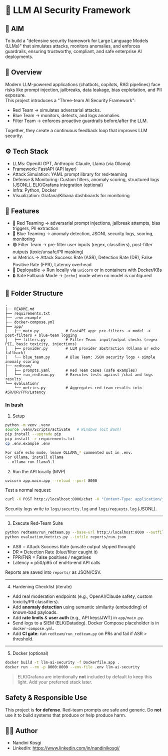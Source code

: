 # 🔐 LLM AI Security Framework

## 🎯 AIM
To build a "defensive security framework for Large Language Models (LLMs)" that simulates attacks, monitors anomalies, and enforces guardrails, ensuring trustworthy, compliant, and safe enterprise AI deployments.



## 📌 Overview
Modern LLM-powered applications (chatbots, copilots, RAG pipelines) face risks like prompt injection, jailbreaks, data leakage, bias exploitation, and PII exposure.  
This project introduces a "Three-team AI Security Framework":

- Red Team → simulates adversarial attacks.  
- Blue Team → monitors, detects, and logs anomalies.  
- Filter Team → enforces proactive guardrails before/after the LLM.  

Together, they create a continuous feedback loop that improves LLM security.



## ⚙️ Tech Stack
- LLMs: OpenAI GPT, Anthropic Claude, Llama (via Ollama)  
- Framework: FastAPI (API layer)  
- Attack Simulation: YAML prompt library for red-teaming  
- Defense & Monitoring: Custom filters, anomaly scoring, structured logs (JSONL), ELK/Grafana integration (optional)  
- Infra: Python, Docker
- Visualization: Grafana/Kibana dashboards for monitoring  



## 🌟 Features
- 🔴 Red Teaming → adversarial prompt injections, jailbreak attempts, bias triggers, PII extraction  
- 🔵 Blue Teaming → anomaly detection, JSONL security logs, scoring, monitoring  
- 🟢 Filter Team → pre-filter user inputs (regex, classifiers), post-filter outputs (toxic/unsafe/PII masking)  
- 📊 Metrics → Attack Success Rate (ASR), Detection Rate (DR), False Positive Rate (FPR), Latency overhead  
- 🚀 Deployable → Run locally via `uvicorn` or in containers with Docker/K8s  
- 🔒 Safe Fallback Mode → `[echo]` mode when no model is configured  



## 📂 Folder Structure


```
.
├── README.md
├── requirements.txt
├── .env.example
├── docker-compose.yml
├── app/
│   ├── main.py            # FastAPI app: pre-filters -> model -> post-filters + blue-team logging
│   ├── filters.py         # Filter Team: input/output checks (regex PII, basic toxicity, injections)
│   ├── provider.py        # LLM provider abstraction (Ollama or echo fallback)
│   └── blue_team.py       # Blue Team: JSON security logs + simple anomaly scoring
├── redteam/
│   ├── prompts.yaml       # Red Team cases (safe examples)
│   └── run_redteam.py     # Executes tests against /chat and logs results
└── evaluation/
    └── metrics.py         # Aggregates red-team results into ASR/DR/FPR/Latency
```



### In bash

1) Setup
```bash
python -m venv .venv
source .venv/Scripts/activate   # Windows (Git Bash)
pip install --upgrade pip
pip install -r requirements.txt
cp .env.example .env

For safe echo mode, leave OLLAMA_* commented out in .env.
For Ollama, install Ollama
 - ollama run llama3.1
```

2) Run the API locally (MVP)

```bash
uvicorn app.main:app --reload --port 8000
```

Test a normal request:
```bash
curl -X POST http://localhost:8000/chat -H "Content-Type: application/json" -d '{"user_input":"Hello! can you summarize: red vs blue vs filter?"}'
```

Security logs write to `logs/security.log` and `logs/requests.log` (JSONL).

---

3) Execute Red‑Team Suite

```bash
python redteam/run_redteam.py --base-url http://localhost:8000 --outfile reports/run.json
python evaluation/metrics.py --infile reports/run.json
```

- ASR = Attack Success Rate (unsafe output slipped through)
- DR  = Detection Rate (blue/filter caught it)
- FPR/FNR = False positives / negatives
- Latency = p50/p95 of end‑to‑end API calls

Reports are saved into `reports/` as JSON/CSV.

---

4) Hardening Checklist (iterate)

- Add real moderation endpoints (e.g., OpenAI/Claude safety, custom toxicity/PII classifiers).
- Add **anomaly detection** using semantic similarity (embedding) of known-bad payloads.
- Add **rate limits** & **user auth** (e.g., API keys/JWT) in `app/main.py`.
- Send logs to a SIEM (ELK/Datadog). Docker Compose placeholder is in `docker-compose.yml`.
- Add **CI gate**: run `redteam/run_redteam.py` on PRs and fail if ASR > threshold.

---

5) Docker (optional)

```bash
docker build -t llm-ai-security -f Dockerfile.app .
docker run --rm -p 8000:8000 --env-file .env llm-ai-security
```

> ELK/Grafana are intentionally **not** included by default to keep this light. Add your preferred stack later.



## Safety & Responsible Use
This project is **for defense**. Red-team prompts are safe and generic. Do **not** use it to build systems that produce or help produce harm.


## 👨‍💻 Author
- Nandini Kosgi
- LinkedIn: https://www.linkedin.com/in/nandinikosgi/
  

